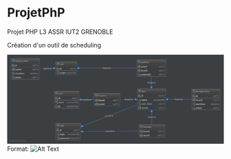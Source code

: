 # ProjetPhP

Projet PHP L3 ASSR IUT2 GRENOBLE

Création d'un outil de scheduling 


![GitHub Logo](/db-diagram.png)
Format: ![Alt Text](url)

